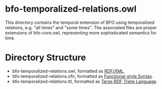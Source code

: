 # bfo-temporalized-relations.owl

This directory contains the temporal extension of BFO using temporalized relations, e.g. "all times" and "some times". The associated files are proper extensions of bfo-core.owl, representing more sophisticated semantics for time. 

# Directory Structure

* bfo-temporalized-relations.owl, formatted as [RDF/XML](https://www.w3.org/TR/rdf-syntax-grammar/). 
* bfo-temporalized-relations.ofn, formatted as [Functional-style Syntax](https://www.w3.org/TR/owl2-syntax/#Functional-Style_Syntax).
* bfo-temporalized-relations.ttl, formatted as [Terse RDF Triple Language](https://www.w3.org/TR/turtle/).
